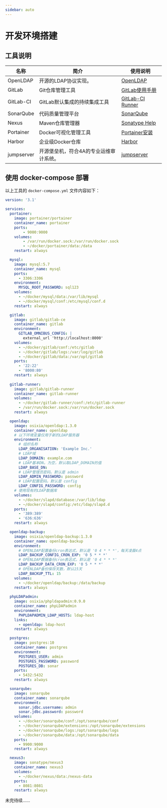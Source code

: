 ```yaml
---
sidebar: auto
---
```

# 开发环境搭建

## 工具说明

|名称|简介|使用说明|
|---|---|---|
|OpenLDAP|开源的LDAP协议实现。|[OpenLDAP](https://github.com/osixia/docker-openldap)|
|GitLab|Git仓库管理工具|[GitLab使用手册](https://blog.yupaits.com/in-action/gitlab-manual.html)|
|GitLab-CI|GitLab默认集成的持续集成工具|[GitLab-CI Runner](https://docs.gitlab.com/runner/)|
|SonarQube|代码质量管理平台|[SonarQube](https://docs.sonarqube.org/latest/)|
|Nexus|Maven仓库管理器|[Sonatype Help](https://help.sonatype.com/docs)|
|Portainer|Docker可视化管理工具|[Portainer安装](https://www.portainer.io/installation/)|
|Harbor|企业级Docker仓库|[Harbor](https://github.com/goharbor/harbor/blob/master/docs/user_guide.md)|
|jumpserver|开源堡垒机，符合4A的专业运维审计系统。|[jumpserver](https://docs.jumpserver.org/zh/docs/dockerinstall.html#)|

## 使用 docker-compose 部署

以上工具的 `docker-compose.yml` 文件内容如下：

```yaml
version: '3.1'

services:
  portainer: 
    image: portainer/portainer
    container_name: portainer
    ports:
        - 9000:9000
    volumes:
        - /var/run/docker.sock:/var/run/docker.sock
        - ~/docker/portainer/data:/data
    restart: always

  mysql:
    image: mysql:5.7
    container_name: mysql
    ports:
      - 3306:3306
    environment:
      MYSQL_ROOT_PASSWORD: sql123
    volumes:
      - ~/docker/mysql/data:/var/lib/mysql
      - ~/docker/mysql/conf:/etc/mysql/conf.d
    restart: always

  gitlab:
    image: gitlab/gitlab-ce
    container_name: gitlab
    environment:
      GITLAB_OMNIBUS_CONFIG: |
        external_url 'http://localhost:8000'
    volumes:
      - ~/docker/gitlab/conf:/etc/gitlab
      - ~/docker/gitlab/logs:/var/log/gitlab
      - ~/docker/gitlab/data:/var/opt/gitlab
    ports:
      - '22:22'
      - '8000:80'
    restart: always
  
  gitlab-runner:
    image: gitlab/gitlab-runner
    container_name: gitlab-runner
    volumes:
      - ~/docker/gitlab-runner/conf:/etc/gitlab-runner
      - /var/run/docker.sock:/var/run/docker.sock
    restart: always

  openldap:
    image: osixia/openldap:1.3.0
    container_name: openldap
    # 以下环境变量仅用于新的LDAP服务器
    environment:
      # 组织名称
      LDAP_ORGANISATION: 'Example Inc.'
      # LDAP域
      LDAP_DOMAIN: example.com
      # LDAP基本DN。为空，默认取LDAP_DOMAIN的值
      LDAP_BASE_DN: 
      # LDAP管理员密码。默认是 admin
      LDAP_ADMIN_PASSWORD: password
      # LDAP配置密码。默认是 config
      LDAP_CONFIG_PASSWORD: config
    # 使用现有的LDAP数据库
    volumes:
      - ~/docker/slapd/database:/var/lib/ldap
      - ~/docker/slapd/config:/etc/ldap/slapd.d
    ports:
      - '389:389'
      - '636:636'
    restart: always

  openldap-backup:
    image: osixia/openldap-backup:1.3.0
    container_name: openldap-backup
    environment:
      # OPENLDAP配置备份cron表达式，默认是 '0 4 * * *'，每天凌晨4点
      LDAP_BACKUP_CONFIG_CRON_EXP: '0 5 * * *'
      # OPENLDAP数据备份cron表达式，默认是 '0 4 * * *'
      LDAP_BACKUP_DATA_CRON_EXP: '0 5 * * *'
      # OPENLDAP备份保存天数，默认15天
      LDAP_BACKUP_TTL: 15
    volumes:
      - ~/docker/openldap/backup:/data/backup
    restart: always
  
  phpLDAPadmin:
    image: osixia/phpldapadmin:0.9.0
    container_name: phpLDAPadmin
    environment:
      PHPLDAPADMIN_LDAP_HOSTS: ldap-host
    links:
      - openldap: ldap-host
    restart: always

  postgres:
    image: postgres:10
    container_name: postgres
    environment:
      POSTGRES_USER: admin
      POSTGRES_PASSWORD: password
      POSTGRES_DB: sonar
    ports:
      - 5432:5432
    restart: always

  sonarqube:
    image: sonarqube
    container_name: sonarqube
    environment:
      sonar.jdbc.username: admin
      sonar.jdbc.password: password
    volumes:
      - ~/docker/sonarqube/conf:/opt/sonarqube/conf
      - ~/docker/sonarqube/extensions:/opt/sonarqube/extensions
      - ~/docker/sonarqube/logs:/opt/sonarqube/logs
      - ~/docker/sonarqube/data:/opt/sonarqube/data
    ports:
      - 9900:9000
    restart: always

  nexus3:
    image: sonatype/nexus3
    container_name: nexus3
    volumes:
      - ~/docker/nexus/data:/nexus-data
    ports:
      - 8081:8081
    restart: always
```

未完待续……